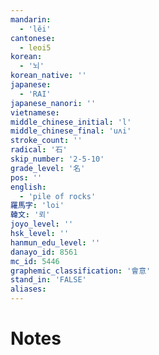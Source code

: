 ```yaml
---
mandarin:
  - 'lěi'
cantonese:
  - leoi5
korean:
  - '뇌'
korean_native: ''
japanese:
  - 'RAI'
japanese_nanori: ''
vietnamese:
middle_chinese_initial: 'l'
middle_chinese_final: 'uʌi'
stroke_count: ''
radical: '石'
skip_number: '2-5-10'
grade_level: '名'
pos: ''
english:
  - 'pile of rocks'
羅馬字: 'loi'
韓文: '뢰'
joyo_level: ''
hsk_level: ''
hanmun_edu_level: ''
danayo_id: 8561
mc_id: 5446
graphemic_classification: '會意'
stand_in: 'FALSE'
aliases:
---
```


# Notes
